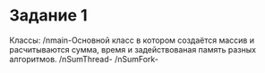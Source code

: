 # Задание 1
Классы:
/nmain-Основной класс в котором создаётся массив и расчитываются сумма, время и задействованая память разных алгоритмов.
/nSumThread-
/nSumFork-
